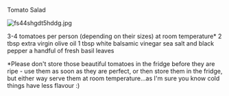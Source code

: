 Tomato Salad

![fs44shgdt5hddg.jpg](fs44shgdt5hddg.jpg)


3-4 tomatoes per person (depending on their sizes) at room temperature*
2 tbsp extra virgin olive oil
1 tbsp white balsamic vinegar
sea salt and black pepper
a handful of fresh basil leaves

*Please don't store those beautiful tomatoes in the fridge before they are ripe - use them as soon as they are perfect, or then store them in the fridge, but either way serve them at room temperature...as I'm sure you know cold things have less flavour :)